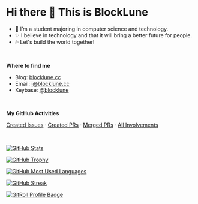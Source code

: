 # Hi there 👋 This is BlockLune

- 🔭 I’m a student majoring in computer science and technology.
- ✨ I believe in technology and that it will bring a better future for people.
- 💦 Let's build the world together!

<br>

**Where to find me**

- Blog: [blocklune.cc](https://blocklune.cc)
- Email: [i@blocklune.cc](mailto:i@blocklune.cc)
- Keybase: [@blocklune](https://keybase.io/blocklune)

<br>

**My GitHub Activities**

[Created Issues](https://github.com/issues?q=is%3Aissue+author%3ABlockLune+-user%3Ablocklune) ·
[Created PRs](https://github.com/pulls?q=is%3Apr+author%3Ablocklune+-user%3Ablocklune) ·
[Merged PRs](https://github.com/pulls?q=is%3Apr+is%3Amerged+author%3Ablocklune+-user%3Ablocklune) ·
[All Involvements](https://github.com/pulls?q=involves%3Ablocklune+-user%3Ablocklune)

<br>

[![GitHub Stats](https://github-readme-stats.vercel.app/api?username=blocklune&theme=nord&show_icons=true&custom_title=Github%20Stats)](https://github.com/anuraghazra/github-readme-stats)

[![GitHub Trophy](https://github-profile-trophy.vercel.app/?username=BlockLune&theme=nord&row=1&column=6)](https://github.com/ryo-ma/github-profile-trophy)

[![GitHub Most Used Languages](https://github-readme-stats.vercel.app/api/top-langs/?username=BlockLune&theme=nord)](https://github.com/anuraghazra/github-readme-stats)

[![GitHub Streak](https://streak-stats.demolab.com?user=BlockLune&theme=nord)](https://git.io/streak-stats)

[![GitRoll Profile Badge](https://gitroll.io/api/badges/profiles/v1/uKbjoWRe2cVQGqMuIgfYUJTqBKkb2?theme=nord)](https://gitroll.io/profile/uKbjoWRe2cVQGqMuIgfYUJTqBKkb2)
